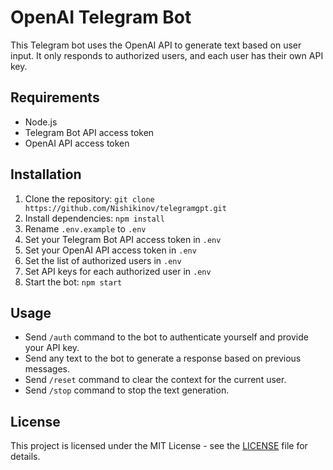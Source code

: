 # OpenAI Telegram Bot

This Telegram bot uses the OpenAI API to generate text based on user input. It only responds to authorized users, and each user has their own API key.

## Requirements

- Node.js
- Telegram Bot API access token
- OpenAI API access token

## Installation

1. Clone the repository: `git clone https://github.com/Nishikinov/telegramgpt.git`
2. Install dependencies: `npm install`
3. Rename `.env.example` to `.env`
4. Set your Telegram Bot API access token in `.env`
5. Set your OpenAI API access token in `.env`
6. Set the list of authorized users in `.env`
7. Set API keys for each authorized user in `.env`
8. Start the bot: `npm start`

## Usage

- Send `/auth` command to the bot to authenticate yourself and provide your API key.
- Send any text to the bot to generate a response based on previous messages.
- Send `/reset` command to clear the context for the current user.
- Send `/stop` command to stop the text generation.

## License

This project is licensed under the MIT License - see the [LICENSE](LICENSE) file for details.
